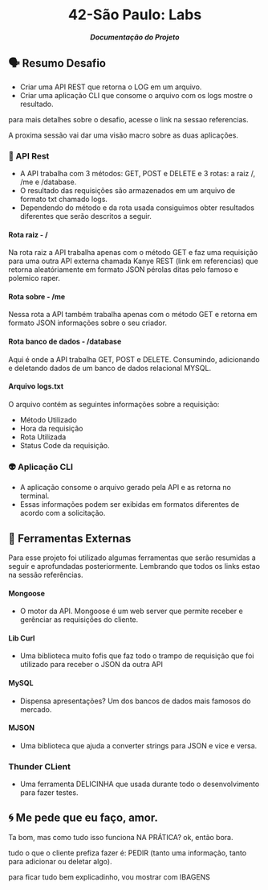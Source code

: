 <h1 align="center">
	42-São Paulo: Labs
</h1>

<p align="center">
	<b><i>Documentação do Projeto</i></b><br>

## 🗣️ Resumo Desafio
- Criar uma API REST que retorna o LOG em um arquivo.
- Criar uma aplicação CLI que consome o arquivo com os logs mostre o resultado.

para mais detalhes sobre o desafio, acesse o link na sessao referencias. 

A proxima sessão vai dar uma visão macro sobre as duas aplicações.

### 💎 API Rest
- A API trabalha com 3 métodos: GET, POST e DELETE e 3 rotas: a raiz /, /me e /database. 
- O resultado das requisições são armazenados em um arquivo de formato txt chamado logs.
- Dependendo do método e da rota usada consiguimos obter resultados diferentes que serão descritos a seguir. 

#### Rota raiz - /

Na rota raiz a API trabalha apenas com o método GET e faz uma requisição para uma outra API externa chamada Kanye REST (link em referencias) que retorna aleatóriamente em formato JSON pérolas ditas pelo famoso e polemico raper.

#### Rota sobre - /me

Nessa rota a API também trabalha apenas com o método GET e retorna em formato JSON informações sobre o seu criador.

#### Rota banco de dados - /database

Aqui é onde a API trabalha GET, POST e DELETE. Consumindo, adicionando e deletando dados de um banco de dados relacional MYSQL.

#### Arquivo logs.txt

O arquivo contém as seguintes informações sobre a requisição:
- Método Utilizado
- Hora da requisição
- Rota Utilizada
- Status Code da requisição.

### 👽 Aplicação CLI
- A aplicação consome o arquivo gerado pela API e as retorna no terminal.
- Essas informações podem ser exibidas em formatos diferentes de acordo com a solicitação. 

## 🔨 Ferramentas Externas
Para esse projeto foi utilizado algumas ferramentas que serão resumidas a seguir e aprofundadas posteriormente. Lembrando que todos os links estao na sessão referências.

#### Mongoose
- O motor da API. Mongoose é um web server que permite receber e gerênciar as requisições do cliente.
	
#### Lib Curl
- Uma biblioteca muito fofis que faz todo o trampo de requisição que foi utilizado para receber o JSON da outra API
	
#### MySQL
- Dispensa apresentações? Um dos bancos de dados mais famosos do mercado.
	
#### MJSON
- Uma biblioteca que ajuda a converter strings para JSON e vice e versa.

### Thunder CLient
- Uma ferramenta DELICINHA que usada durante todo o desenvolvimento para fazer testes.

## 🌀 Me pede que eu faço, amor. 
Ta bom, mas como tudo isso funciona NA PRÁTICA? ok, então bora.

tudo o que o cliente prefiza fazer é: PEDIR (tanto uma informação, tanto para adicionar ou deletar algo).

para ficar tudo bem explicadinho, vou mostrar com IBAGENS


